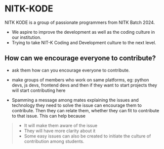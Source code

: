 # NITK-KODE

NITK KODE is a group of passionate programmers from NITK Batch 2024.
- We aspire to improve the development as well as the coding culture in our institution.
- Trying to take NIT-K Coding and Development culture to the next level.

## How can we encourage everyone to contribute?
- ask them how can you encourage everyone to contribute.
- make groups of members who work on same platforms, eg: python devs, js devs, frontend devs and then if they want to start projects they will start contributing here 

- Spamming a message among mates explaining the issues and technology they need to solve the issue can encourage them to contribute. Then they can relate them, whether they can fit to contribute to that issue.
This can help because
>- It will make them aware of the issue
>- They will have more clarity about it  
>- Some easy issues can also be created to initiate the culture of contribution among students.